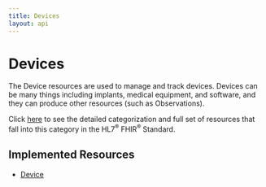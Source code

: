 ```yaml
---
title: Devices
layout: api
---
```


# Devices
The Device resources are used to manage and track devices. Devices can be many things including implants, medical 
equipment, and software, and they can produce other resources (such as Observations).

Click [here](http://hl7.org/fhir/dstu2/resourceguide.html#3.1.3.4) to see the detailed categorization and full set of 
resources that fall into this category in the HL7<sup>®</sup> FHIR<sup>®</sup> Standard.

## Implemented Resources
* [Device](../devices/device)